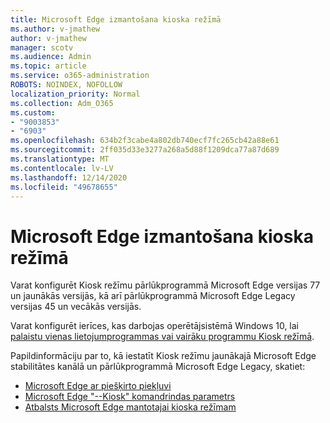 ```yaml
---
title: Microsoft Edge izmantošana kioska režīmā
ms.author: v-jmathew
author: v-jmathew
manager: scotv
ms.audience: Admin
ms.topic: article
ms.service: o365-administration
ROBOTS: NOINDEX, NOFOLLOW
localization_priority: Normal
ms.collection: Adm_O365
ms.custom:
- "9003853"
- "6903"
ms.openlocfilehash: 634b2f3cabe4a802db740ecf7fc265cb42a88e61
ms.sourcegitcommit: 2ff035d33e3277a268a5d88f1209dca77a87d689
ms.translationtype: MT
ms.contentlocale: lv-LV
ms.lasthandoff: 12/14/2020
ms.locfileid: "49678655"
---
```

# <a name="run-microsoft-edge-in-kiosk-mode"></a>Microsoft Edge izmantošana kioska režīmā

Varat konfigurēt Kiosk režīmu pārlūkprogrammā Microsoft Edge versijas 77 un jaunākās versijās, kā arī pārlūkprogrammā Microsoft Edge Legacy versijas 45 un vecākās versijās.

Varat konfigurēt ierīces, kas darbojas operētājsistēmā Windows 10, lai [palaistu vienas lietojumprogrammas vai vairāku programmu Kiosk režīmā](https://go.microsoft.com/fwlink/?linkid=2133659).

Papildinformāciju par to, kā iestatīt Kiosk režīmu jaunākajā Microsoft Edge stabilitātes kanālā un pārlūkprogrammā Microsoft Edge Legacy, skatiet:

- [Microsoft Edge ar piešķirto piekļuvi](https://go.microsoft.com/fwlink/?linkid=2133494)
- [Microsoft Edge "--Kiosk" komandrindas parametrs](https://go.microsoft.com/fwlink/?linkid=2133724)
- [Atbalsts Microsoft Edge mantotajai kioska režīmam](https://go.microsoft.com/fwlink/?linkid=2133725)
